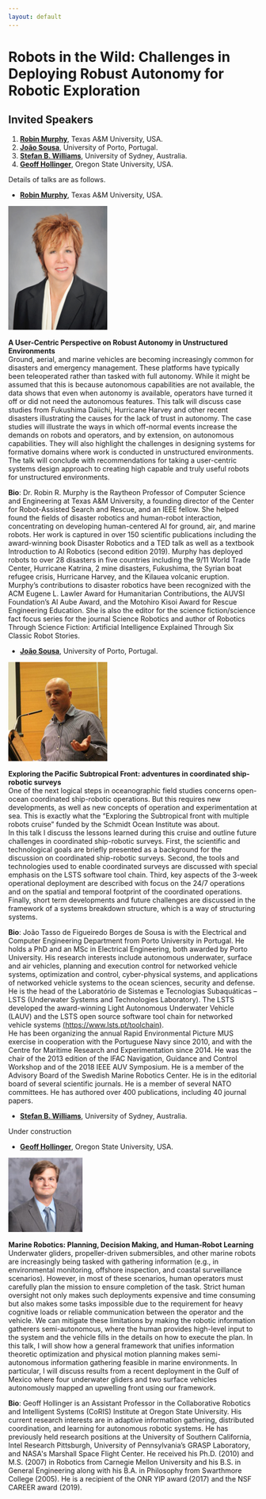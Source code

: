 ```yaml
---
layout: default
---
```


# **Robots in the Wild: Challenges in Deploying Robust Autonomy for Robotic Exploration**

## **Invited Speakers**

1. [**Robin Murphy**](http://faculty.cse.tamu.edu/murphy/), Texas A&M University, USA.
2. [**Jo&atilde;o Sousa**](https://whale.fe.up.pt/member/jo%C3%A3o-sousa), University of Porto, Portugal.
3. [**Stefan B. Williams**](https://sydney.edu.au/engineering/people/stefan.williams.php), University of Sydney, Australia.
4. [**Geoff Hollinger**](http://research.engr.oregonstate.edu/rdml/), Oregon State University, USA.

Details of talks are as follows.

* [**Robin Murphy**](http://faculty.cse.tamu.edu/murphy/), Texas A&M University, USA.

<img src="image/robin.jpg" alt="Robin Murphy" height="250"/>

**A User-Centric Perspective on Robust Autonomy in Unstructured Environments**  
Ground, aerial, and marine vehicles are becoming increasingly common for disasters and emergency management. These platforms have typically been teleoperated rather than tasked with full autonomy. While it might be assumed that this is because autonomous capabilities are not available, the data shows that even when autonomy is available, operators have turned it off or did not need the autonomous features. This talk will discuss case studies from Fukushima Daiichi, Hurricane Harvey and other recent disasters illustrating the causes for the lack of trust in autonomy. The case studies will illustrate the ways in which off-normal events increase the demands on robots and operators, and by extension, on autonomous capabilities. 
They will also highlight the challenges in designing systems for formative domains where work is conducted in unstructured environments. The talk will conclude with recommendations for taking a user-centric systems design approach to creating high capable and truly useful robots for unstructured environments. 

**Bio**:
Dr. Robin R. Murphy is the Raytheon Professor of Computer Science and Engineering at Texas A&M University, a founding director of the Center for Robot-Assisted Search and Rescue, and an IEEE fellow. She helped found the fields of disaster robotics and human-robot interaction, concentrating on developing human-centered AI for ground, air, and marine robots. Her work is captured in over 150 scientific publications including the award-winning book Disaster Robotics and a TED talk as well as a textbook Introduction to AI Robotics (second edition 2019). Murphy has deployed robots to over 28 disasters in five countries including the 9/11 World Trade Center, Hurricane Katrina, 2 mine disasters, Fukushima, the Syrian boat refugee crisis, Hurricane Harvey, and the Kilauea volcanic eruption. Murphy’s contributions to disaster robotics have been recognized with the ACM Eugene L. Lawler Award for Humanitarian Contributions, the AUVSI Foundation’s Al Aube Award, and the Motohiro Kisoi Award for Rescue Engineering Education. She is also the editor for the science fiction/science fact focus series for the journal Science Robotics and author of Robotics Through Science Fiction: Artificial Intelligence Explained Through Six Classic Robot Stories.

* [**Jo&atilde;o Sousa**](https://whale.fe.up.pt/member/jo%C3%A3o-sousa), University of Porto, Portugal.

<img src="image/joao.jpg" alt="Jo&atilde;o Sousa" height="200"/>

**Exploring the Pacific Subtropical Front: adventures in coordinated ship-robotic surveys**  
One of the next logical steps in oceanographic field studies concerns open-ocean coordinated ship-robotic operations. But this requires new developments, as well as new concepts of operation and experimentation at sea. This is exactly what the “Exploring the Subtropical front with multiple robots cruise” funded by the Schmidt Ocean Institute was about.  
In this talk I discuss the lessons learned during this cruise and outline future challenges in coordinated ship-robotic surveys. First, the scientific and technological goals are briefly presented as a background for the discussion on coordinated ship-robotic surveys. Second, the tools and technologies used to enable coordinated surveys are discussed with special emphasis on the LSTS software tool chain. Third, key aspects of the 3-week operational deployment are described with focus on the 24/7 operations and on the spatial and temporal footprint of the coordinated operations. Finally, short term developments and future challenges are discussed in the framework of a systems breakdown structure, which is a way of structuring systems.

**Bio**:
Jo&atilde;o Tasso de Figueiredo Borges de Sousa is with the Electrical and Computer Engineering Department from Porto University in Portugal. He holds a PhD and an MSc in Electrical Engineering, both awarded by Porto University. His research interests include autonomous underwater, surface and air vehicles, planning and execution control for networked vehicle systems, optimization and control, cyber-physical systems, and applications of networked vehicle systems to the ocean sciences, security and defense.  
He is the head of the Laboratório de Sistemas e Tecnologias Subaquáticas – LSTS (Underwater Systems and Technologies Laboratory). The LSTS developed the award-winning Light Autonomous Underwater Vehicle (LAUV) and the LSTS open source software tool chain for networked vehicle systems [(https://www.lsts.pt/toolchain)](https://www.lsts.pt/toolchain).  
He has been organizing the annual Rapid Environmental Picture MUS exercise in cooperation with the Portuguese Navy since 2010, and with the Centre for Maritime Research and Experimentation since 2014. He was the chair of the 2013 edition of the IFAC Navigation, Guidance and Control Workshop and of the 2018 IEEE AUV Symposium. He is a member of the Advisory Board of the Swedish Marine Robotics Center. He is in the editorial board of several scientific journals. He is a member of several NATO committees. He has authored over 400 publications, including 40 journal papers.

* [**Stefan B. Williams**](https://sydney.edu.au/engineering/people/stefan.williams.php), University of Sydney, Australia.

Under construction

* [**Geoff Hollinger**](http://research.engr.oregonstate.edu/rdml/), Oregon State University, USA.

<img src="image/hollinger.jpg" alt="Geoff Hollinger" height="150"/>

**Marine Robotics: Planning, Decision Making, and Human-Robot Learning**  
Underwater gliders, propeller-driven submersibles, and other marine robots are increasingly being tasked with gathering information (e.g., in environmental monitoring, offshore inspection, and coastal surveillance scenarios). However, in most of these scenarios, human operators must carefully plan the mission to ensure completion of the task. Strict human oversight not only makes such deployments expensive and time consuming but also makes some tasks impossible due to the requirement for heavy cognitive loads or reliable communication between the operator and the vehicle. We can mitigate these limitations by making the robotic information gatherers semi-autonomous, where the human provides high-level input to the system and the vehicle fills in the details on how to execute the plan. In this talk, I will show how a general framework that unifies information theoretic optimization and physical motion planning makes semi-autonomous information gathering feasible in marine environments. In particular, I will discuss results from a recent deployment in the Gulf of Mexico where four underwater gliders and two surface vehicles autonomously mapped an upwelling front using our framework.
 
**Bio**:
Geoff Hollinger is an Assistant Professor in the Collaborative Robotics and Intelligent Systems (CoRIS) Institute at Oregon State University. His current research interests are in adaptive information gathering, distributed coordination, and learning for autonomous robotic systems. He has previously held research positions at the University of Southern California, Intel Research Pittsburgh, University of Pennsylvania’s GRASP Laboratory, and NASA's Marshall Space Flight Center. He received his Ph.D. (2010) and M.S. (2007) in Robotics from Carnegie Mellon University and his B.S. in General Engineering along with his B.A. in Philosophy from Swarthmore College (2005). He is a recipient of the ONR YIP award (2017) and the NSF CAREER award (2019).